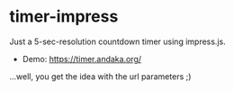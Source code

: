 # timer-impress
Just a 5-sec-resolution countdown timer using impress.js.

  * Demo: https://timer.andaka.org/

...well, you get the idea with the url parameters ;)
